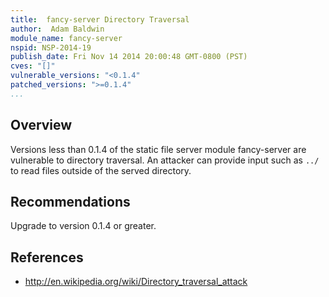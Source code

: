 ```yaml
---
title:  fancy-server Directory Traversal
author:  Adam Baldwin
module_name: fancy-server
nspid: NSP-2014-19
publish_date: Fri Nov 14 2014 20:00:48 GMT-0800 (PST) 
cves: "[]"
vulnerable_versions: "<0.1.4"
patched_versions: ">=0.1.4"
...
```


## Overview

Versions less than 0.1.4 of the static file server module fancy-server are vulnerable to directory traversal. An attacker can provide input such as `../` to read files outside of the served directory.

## Recommendations

Upgrade to version 0.1.4 or greater.

## References
- http://en.wikipedia.org/wiki/Directory_traversal_attack
